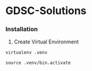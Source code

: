 # GDSC-Solutions



### Installation
1. Create Virtual Environment
```
virtualenv .venv

source .venv/bin.activate
```